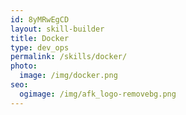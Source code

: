 ```yaml
---
id: 8yMRwEgCD
layout: skill-builder
title: Docker
type: dev_ops
permalink: /skills/docker/
photo:
  image: /img/docker.png
seo:
  ogimage: /img/afk_logo-removebg.png
---
```

